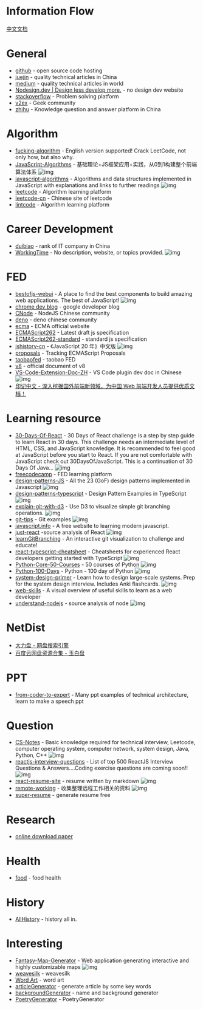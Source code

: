 # Information Flow

[中文文档](./information_flow_zh.md)

# General

- [github](https://github.com/) - open source code hosting
- [juejin](https://juejin.im/) - quality technical articles in China
- [medium](https://medium.com/) - quality technical articles in world
- [Nodesign.dev | Design less develop more.](https://nodesign.dev/) - no design dev website
- [stackoverflow](https://stackoverflow.com/) - Problem solving platform
- [v2ex](https://www.v2ex.com/) - Geek community
- [zhihu](https://www.zhihu.com/) - Knowledge question and answer platform in China



# Algorithm

- [fucking-algorithm](https://github.com/labuladong/fucking-algorithm) - English version supported! Crack LeetCode, not only how, but also why.
- [JavaScript-Algorithms](https://github.com/sisterAn/JavaScript-Algorithms) - 基础理论+JS框架应用+实践，从0到1构建整个前端算法体系 ![img](https://img.shields.io/github/stars/sisterAn/JavaScript-Algorithms)
- [javascript-algorithms](https://github.com/trekhleb/javascript-algorithms) - Algorithms and data structures implemented in JavaScript with explanations and links to further readings ![img](https://img.shields.io/github/stars/trekhleb/javascript-algorithms)
- [leetcode](https://leetcode.com/) - Algorithm learning platform
- [leetcode-cn](https://leetcode-cn.com/) - Chinese site of leetcode
- [lintcode](https://www.lintcode.com/) - Algorithm learning platform


# Career Development

- [duibiao](https://duibiao.info/) - rank of IT company in China
- [WorkingTime](https://github.com/WorkerLivesMatter/WorkingTime) - No description, website, or topics provided. ![img](https://img.shields.io/github/stars/WorkerLivesMatter/WorkingTime)

# FED

- [bestofjs-webui](https://github.com/bestofjs/bestofjs-webui) -  A place to find the best components to build amazing web applications. The best of JavaScript! ![img](https://img.shields.io/github/stars/bestofjs/bestofjs-webui)
- [chrome dev blog](https://web.dev/blog/) - google developer blog
- [CNode](https://cnodejs.org/) - NodeJS Chinese community
- [deno](https://deno.js.cn/) - deno chinese community
- [ecma](http://www.ecma-international.org/) - ECMA official website
- [ECMAScript262](https://tc39.es/ecma262/) - Latest draft js specification
- [ECMAScript262-standard](http://www.ecma-international.org/publications/standards/Ecma-262.htm) - standard js specification
- [jshistory-cn](https://github.com/doodlewind/jshistory-cn) - 《JavaScript 20 年》中文版 ![img](https://img.shields.io/github/stars/doodlewind/jshistory-cn)
- [proposals](https://github.com/tc39/proposals) - Tracking ECMAScript Proposals
- [taobaofed](http://taobaofed.org/) - taobao FED
- [v8](https://v8.dev/docs) - official document of  v8
- [VS-Code-Extension-Doc-ZH](https://github.com/Liiked/VS-Code-Extension-Doc-ZH) - VS Code plugin dev doc in Chinese ![img](https://img.shields.io/github/stars/Liiked/VS-Code-Extension-Doc-ZH)
- [印记中文 - 深入挖掘国外前端新领域，为中国 Web 前端开发人员提供优质文档！](https://docschina.org/)

# Learning resource

- [30-Days-Of-React](https://github.com/Asabeneh/30-Days-Of-React) - 30 Days of React challenge is a step by step guide to learn React in 30 days. This challenge needs an intermediate level of HTML, CSS, and JavaScript knowledge. It is recommended to feel good at JavaScript before you start to React. If you are not comfortable with JavaScript check out 30DaysOfJavaScript. This is a continuation of 30 Days Of Java… ![img](https://img.shields.io/github/stars/Asabeneh/30-Days-Of-React)
- [freecodecamp](https://www.freecodecamp.org/) - FED learning platform
- [design-patterns-JS](https://github.com/fbeline/design-patterns-JS) - All the 23 (GoF) design patterns implemented in Javascript ![img](https://img.shields.io/github/stars/fbeline/design-patterns-JS)
- [design-patterns-typescript](https://github.com/RefactoringGuru/design-patterns-typescript) - Design Pattern Examples in TypeScript ![img](https://img.shields.io/github/stars/RefactoringGuru/design-patterns-typescript)
- [explain-git-with-d3](https://github.com/onlywei/explain-git-with-d3) - Use D3 to visualize simple git branching operations. ![img](https://img.shields.io/github/stars/onlywei/explain-git-with-d3)
- [git-tips](https://github.com/521xueweihan/git-tips) - Git examples ![img](https://img.shields.io/github/stars/521xueweihan/git-tips)
- [javascript.info](https://zh.javascript.info/) - A free website to learning modern javascript.
- [just-react](https://github.com/BetaSu/just-react) -source analysis of React ![img](https://img.shields.io/github/stars/BetaSu/just-react)
- [learnGitBranching](https://github.com/pcottle/learnGitBranching) - An interactive git visualization to challenge and educate!
- [react-typescript-cheatsheet](https://github.com/typescript-cheatsheets/react-typescript-cheatsheet) - Cheatsheets for experienced React developers getting started with TypeScript ![img](https://img.shields.io/github/stars/typescript-cheatsheets/react-typescript-cheatsheet)
- [Python-Core-50-Courses](https://github.com/jackfrued/Python-Core-50-Courses) - 50 courses of Python ![img](https://img.shields.io/github/stars/jackfrued/Python-Core-50-Courses)
- [Python-100-Days](https://github.com/jackfrued/Python-100-Days) - Python - 100 day of Python ![img](https://img.shields.io/github/stars/jackfrued/Python-100-Days)
- [system-design-primer](https://github.com/donnemartin/system-design-primer) - Learn how to design large-scale systems. Prep for the system design interview. Includes Anki flashcards. ![img](https://img.shields.io/github/stars/donnemartin/system-design-primer)
- [web-skills](https://github.com/andreasbm/web-skills) - A visual overview of useful skills to learn as a web developer
- [understand-nodejs](https://github.com/theanarkh/understand-nodejs) - source analysis of node ![img](https://img.shields.io/github/stars/theanarkh/understand-nodejs)


# NetDist

- [大力盘 - 网盘搜索引擎](https://www.dalipan.com/#/)
- [百度云网盘资源合集 - 玉白盘](https://www.yubaipan.com/search)

# PPT
- [from-coder-to-expert](https://github.com/FunnyLiu/from_coder_to_expert) - Many ppt examples of technical architecture, learn to make a speech ppt

# Question

- [CS-Notes](https://github.com/CyC2018/CS-Notes) - Basic knowledge required for technical interview, Leetcode, computer operating system, computer network, system design, Java, Python, C++ ![img](https://img.shields.io/github/stars/CyC2018/CS-Notes)
- [reactjs-interview-questions](https://github.com/sudheerj/reactjs-interview-questions) - List of top 500 ReactJS Interview Questions &amp; Answers....Coding exercise questions are coming soon!! ![img](https://img.shields.io/github/stars/sudheerj/reactjs-interview-questions)
- [react-resume-site](https://github.com/hua1995116/react-resume-site) - resume written by markdown ![img](https://img.shields.io/github/stars/hua1995116/react-resume-site)
- [remote-working](https://github.com/greatghoul/remote-working) - 收集整理远程工作相关的资料 ![img](https://img.shields.io/github/stars/greatghoul/remote-working)
- [super-resume](https://www.wondercv.com/) - generate resume free


# Research

- [online download paper](https://tool.yovisun.com/scihub/)

# Health

- [food](http://www.1qibi.com/food/food_index.php) - food health



# History

- [AllHistory](https://www.allhistory.com/) - history all in.

# Interesting

- [Fantasy-Map-Generator](https://github.com/Azgaar/Fantasy-Map-Generator) - Web application generating interactive and highly customizable maps ![img](https://img.shields.io/github/stars/Azgaar/Fantasy-Map-Generator)
- [weavesilk](http://weavesilk.com/) - weavesilk
- [Word Art](https://wordart.com/create) - word art
- [articleGenerator](https://suulnnka.github.io/BullshitGenerator/index.html) - generate article by some key words
- [backgroundGenerator](https://cc.bjadjty.com/index.php) - name and background generator
- [PoetryGenerator](https://cts.chazhi.net/) - PoetryGenerator